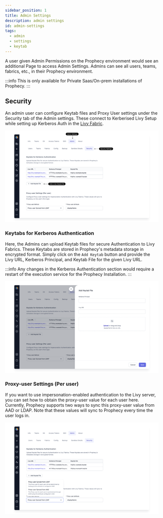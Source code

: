 ```yaml
---
sidebar_position: 1
title: Admin Settings
description: admin settings
id: admin-settings
tags:
  - admin
  - settings
  - keytab
---
```


A user given Admin Permissions on the Prophecy environment would see an additional Page to access Admin Settings.
Admins can see all users, teams, fabrics, etc., in their Prophecy environment.

:::info
This is only available for Private Saas/On-prem installations of Prophecy.
:::

## Security

An admin user can configure Keytab files and Proxy User settings under the Security tab of the Admin settings.
These connect to Kerberised Livy Setup while setting up Kerberos Auth in the [Livy Fabric](/docs/Spark/fabrics/livy.md).

![admin_settings](img/Admin_Settings.png)

### Keytabs for Kerberos Authentication

Here, the Admins can upload Keytab files for secure Authentication to Livy Fabrics. These Keytabs are stored in Prophecy's metadata storage in encrypted format.
Simply click on the `Add Keytab` button and provide the Livy URL, Kerberos Principal, and Keytab File for the given Livy URL.

:::info
Any changes in the Kerberos Authentication section would require a restart of the execution service for the Prophecy Installation.
:::

![keytab](img/Keytab.png)

### Proxy-user Settings (Per user)

If you want to use impersonation-enabled authentication to the Livy server, you can set how to obtain the proxy-user value for each user here.
Currently, Prophecy supports two ways to sync this proxy-user value from AAD or LDAP.
Note that these values will sync to Prophecy every time the user logs in.

![proxy-user](img/proxy-settings.png)
